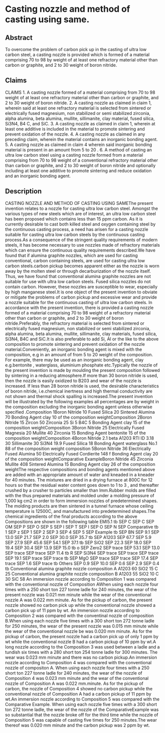 # Casting nozzle and method of casting using same.

## Abstract
To overcome the problem of carbon pick up in the casting of ultra low carbon steel, a casting nozzle is provided which is formed of a material comprising 70 to 98 by weight of at least one refractory material other than carbon or graphite, and 2 to 30 weight of boron nitride.

## Claims
CLAIMS 1. A casting nozzle formed of a material comprising from 70 to 98 weight of at least one refractory material other than carbon or graphite, and 2 to 30 weight of boron nitride. 2. A casting nozzle as claimed in claim 1, wherein said at least one refractory material is selected from sintered or electrically fused magnesium, non stabilized or semi stabilized zirconia, alpha alumina, beta alumina, mullite, sillimanite, clay material, fused silica, Si3N4, B4 C, and SiC. 3. A casting nozzle as claimed in claim 1, wherein at least one additive is included in the material to promote sintering and prevent oxidation of the nozzle. 4. A casting nozzle as claimed in any preceding claim, wherein the material contains an inorganic bonding agent. 5. A casting nozzle as claimed in claim 4 wherein said inorganic bonding material is present in an amount from 5 to 20 . 6. A method of casting an ultra low carbon steel using a casting nozzle formed from a material comprising from 70 to 98 weight of a conventional refractory material other than carbon or graphite, and 2 to 30 weight of boron nitride and optionally including at least one additive to promote sintering and reduce oxidation and an inorganic bonding agent.

## Description
CASTING NOZZLE AND METHOD OF CASTING USING SAMEThe present invention relates to a nozzle for casting ultra low carbon steel. Amongst the various types of new steels which are of interest, an ultra low carbon steel has been proposed which contains less than 15 ppm carbon. As it is currently desirable to cast both killed steel and oxygen containing steel by the continuous casting process, a need has arisen for a casting nozzle suitable for casting ultra low carbon steels by the continuous casting process.As a consequence of the stringent quality requirements of modern steels, it has become necessary to use nozzles made of refractory materials which can ensure the continuous quality requirements described.We have found that if alumina graphite nozzles, which are used for casting conventional, carbon containing steels, are used for casting ultra low carbon steels.carbon pickup becomes apparent either as the nozzle is worn away by the molten steel or through decarburization of the nozzle itself. Thus, we have found that conventional alumina graphite nozzles are not suitable for use with ultra low carbon steels. Fused silica nozzles do not contain carbon. However, these nozzles are susceptible to wear, especially by high manganese steel.It is one object of the present invention to obviate or mitigate the problems of carbon pickup and excessive wear and provide a nozzle suitable for the continuous casting of ultra low carbon steels. In accordance with the present invention, there is provided a casting nozzle formed of a material comprising 70 to 98 weight of a refractory material other than carbon or graphite, and 2 to 30 weight of boron nitride.Preferably, the refractory material is selected from sintered or electrically fused magnesium, non stabilized or semi stabilized zirconia, alpha alumina, beta alumina, mullite, sillimanite, clay materials, fused silica, Si3N4, B4C and SiC.It is also preferable to add Si, Al or the like to the above composition to promote sintering and prevent oxidation of the nozzle material.Conveniently, an inorganic bonding agent is mixed with the composition, e.g in an amount of from 5 to 20 weight of the composition. For example, there may be used as an inorganic bonding agent, clay e.g.bentonite , waterglass, aluminium phosphate etc.Typically the nozzle of the present invention is made by moulding the present composition followed by sintering in a reducing atmosphere.If more than 30 boron nitride is used, then the nozzle is easily oxidized to B203 and wear of the nozzle is increased. If less than 28 boron nitride is used, the desirable characteristics of boron nitride, i.e.chemical inertness and high thermal conductivity are not shown and thermal shock spalling is increased.The present invention will be illustrated by the following examples all percentages are by weight in the composition excluding the inorganic bonding agent unless otherwise specified .Composition 1Boron Nitride 10 Fused Silica 20 Sintered Alumina 70 Bonding Agent clay 10 of the composition weightComposition 2Boron Nitride 15 Zircon 50 Zirconia 25 Si 5 B4C 5 Bonding Agent clay 15 of the composition weightComposition 3Boron Nitride 25 Electrically Fused Magnesia 20 Mullite 40 Zirconia 15 Bonding Agent bentonite 15 of the composition weightComposition 4Boron Nitride 2.1 beta A1203 RTI ID 3.18 30 Sillimanite 30 Si3N4 19.9 Fused Silica 18 Bonding Agent waterglass No.1 88 of the composition weight composition 5Boron Nitride 36 Electrically Fused Alumina 50 Electrically Fused Cordierite 148 f Bonding Agent clay 20 of the composition weightComparative ExampleBoron Nitride 45 Zirconia Mullite 408 5intered Alumina 15 Bonding Agent clay 26 of the composition weightThe respective compositions and bonding agents mentioned above are added with an appropriate amount of water and kneaded in a kneader for 40 minutes. The mixtures are dried in a drying furnace at 800C for 12 hours so that the residual water content goes down to 1 to 3 , and thereafter crushed by a crusher to particles smaller than lmm.Rubber molds are filled with the thus prepared materials and molded under a molding pressure of 1,000 kg cm2 in order to form immersion nozzles of predetermined shapes. The molding products are then sintered in a tunnel furnace whose ceiling temperature is 12500C, and manufactured into predetermined shapes.The chemical ingredients of the final products according to the above Compositions are shown in the following table EMI5.1 tb SEP C SEP C SEP OM SEP P SEP O SEP S SEP I SEP T SEP I SEP O SEP N SEP Comparative tb 1 SEP z SEP 1 SEP 2 SEP 3 SEP 4 SEP 5 SEP Example tb SEP BN SEP 9.1 SEP 13.0 SEP 21.7 SEP 2.0 SEP 30.0 SEP 35.7 tb SEP A1203 SEP 67.7 SEP 5.9 SEP 27.9 SEP 45.6 SEP 54.1 SEP 37.1 tb SEP SiO2 SEP 22.3 SEP 18.0 SEP 19.4 SEP 30.4 SEP 13.9 SEP 15.0 tb o SEP Zero2 SEP trace SEP 53.1 SEP 13.0 SEP trace SEP trace SEP 11.4 tb R SEP Si3N4 SEP trace SEP trace SEP trace SEP 19.1 SEP trace SEP trace tb SEP MgO SEP trace SEP trace SEP 17.4 SEP trace SEP 1.6 SEP trace tb Others SEP 0.9 SEP 10.0 SEP 0.6 SEP 2.9 SEP 0.4 tb Conventional alumina graphite nozzle composition A A1203 60 SiO2 15 C 25 Conventional alumina graphite nozzle composition B A1203 55 SiO2 10 C 30 SiC 58 An immersion nozzle according to Composition 1 was compared with the conventional nozzle of Composition AWhen using each nozzle four times with a 250 short ton 227 tonne ladle for 240 minutes, the wear of the present nozzle was 0.021 mm minute while the wear of the conventional nozzle A was 0.022 mm minute. As for the pickup of carbon, the present nozzle showed no carbon pick up while the conventional nozzle showed a carbon pick up of 11 ppm by wt. An immersion nozzle according to Composition 2 was compared with the conventinal nozzle of composition B.When using each nozzle five times with a 300 short ton 272 tonne ladle for 250 minutes, the wear of the present nozzle was 0.015 mm minute while the wear of the conventional nozzle be was 0.020 mm minute. As for the pickup of carbon, the present nozzle had a carbon pick up of only 1 ppm by wt while the conventional nozzle B had a carbon pickup of 10 ppm by wt.A long nozzle according to the Composition 3 was used between a ladle and a tundish six times with a 280 short ton 254 tonne ladle for 300 minutes. The wear was 0.023 mm minute and there was no carbon pickup.An immersion nozzle according to Composition 4 was compared with the conventional nozzle of compositon A. When using each nozzle four times with a 250 short ton 227 tonne ladle for 240 minutes, the wear of the nozzle of Composition 4 was 0.023 mm minute and the wear of the conventional nozzle of Composition A was 0.022 mm.minute. As for the pickup of carbon, the nozzle of Composition 4 showed no carbon pickup while the conventional nozzle of Composition A had a carbon pickup of 11 ppm by wt.An immersion nozzle according to Composition 5 was compared with the Comparative Example. When using each nozzle five times with a 300 short ton 272 tonne ladle, the wear of the nozzle of the ComparativeExample was so substantial that the nozzle broke off for the third time while the nozzle of Composition 5 was capable of casting five times for 250 minutes.The wear thereof was 0.020 mm minute and the carbon pickup was 2 ppm by wt.
